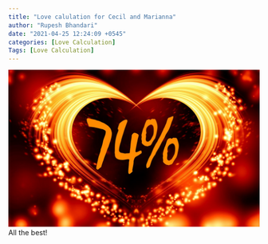 ```yaml
---
title: "Love calulation for Cecil and Marianna"
author: "Rupesh Bhandari"
date: "2021-04-25 12:24:09 +0545"
categories: [Love Calculation]
Tags: [Love Calculation]
---
```


![Match Picture](/assets/img/lovecal/Cecil-Marianna.jpg)
All the best!
    